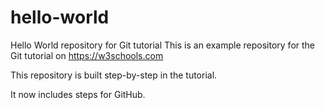 # hello-world
Hello World repository for Git tutorial
This is an example repository for the Git tutorial on https://w3schools.com

This repository is built step-by-step in the tutorial.

It now includes steps for GitHub.
